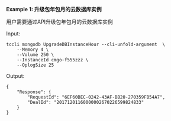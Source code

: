 **Example 1: 升级包年包月的云数据库实例**

用户需要通过API升级包年包月的云数据库实例

Input: 

```
tccli mongodb UpgradeDBInstanceHour --cli-unfold-argument  \
    --Memory 4 \
    --Volume 250 \
    --InstanceId cmgo-f555zzz \
    --OplogSize 25
```

Output: 
```
{
    "Response": {
        "RequestId": "6EF60BEC-0242-43AF-BB20-270359FB54A7",
        "DealId": "20171201160000002670226599824833"
    }
}
```

